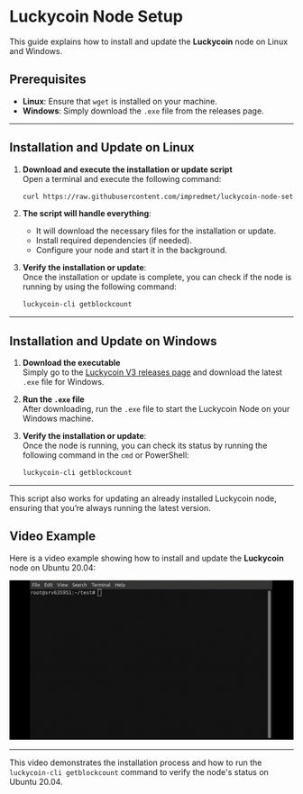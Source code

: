# Luckycoin Node Setup

This guide explains how to install and update the **Luckycoin** node on Linux and Windows.

## Prerequisites

- **Linux**: Ensure that `wget` is installed on your machine.
- **Windows**: Simply download the `.exe` file from the releases page.

---

## Installation and Update on Linux

1. **Download and execute the installation or update script**  
   Open a terminal and execute the following command:

   ```bash
   curl https://raw.githubusercontent.com/impredmet/luckycoin-node-setup/refs/heads/main/install.sh > install.sh && chmod +x install.sh && ./install.sh
   ```

2. **The script will handle everything**:

   - It will download the necessary files for the installation or update.
   - Install required dependencies (if needed).
   - Configure your node and start it in the background.

3. **Verify the installation or update**:  
   Once the installation or update is complete, you can check if the node is running by using the following command:

   ```bash
   luckycoin-cli getblockcount
   ```

---

## Installation and Update on Windows

1. **Download the executable**  
   Simply go to the [Luckycoin V3 releases page](https://github.com/LuckyCoinProj/luckycoinV3/releases) and download the latest `.exe` file for Windows.

2. **Run the `.exe` file**  
   After downloading, run the `.exe` file to start the Luckycoin Node on your Windows machine.

3. **Verify the installation or update**:  
   Once the node is running, you can check its status by running the following command in the `cmd` or PowerShell:

   ```cmd
   luckycoin-cli getblockcount
   ```

---

This script also works for updating an already installed Luckycoin node, ensuring that you’re always running the latest version.

## Video Example

Here is a video example showing how to install and update the **Luckycoin** node on Ubuntu 20.04:

![](example.gif)

---

This video demonstrates the installation process and how to run the `luckycoin-cli getblockcount` command to verify the node's status on Ubuntu 20.04.
